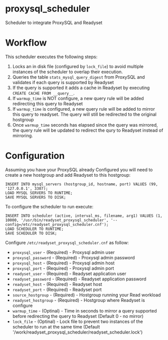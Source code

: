 # proxysql_scheduler
Scheduler to integrate ProxySQL and Readyset

# Workflow
This scheduler executes the following steps:

1. Locks an in disk file (configured by `lock_file`) to avoid multiple instances of the scheduler to overlap their execution.
2. Queries the table `stats_mysql_query_digest` from ProxySQL and validates if each query is supported by Readyset
3. If the query is supported it adds a cache in Readyset by executing `CREATE CACHE FROM __query__`.
4. If `warmup_time` is NOT configure, a new query rule will be added redirecting this query to Readyset
5. If `warmup_time` is configured, a new query rule will be added to mirror this query to readyset. The query will still be redirected to the original hostgroup
6. Once `warmup_time` seconds has elapsed since the query was mirrored, the query rule will be updated to redirect the qury to Readyset instead of mirroring.



# Configuration

Assuming you have your ProxySQL already Configured you will need to create a new hostgroup and add Readyset to this hostgroup:

```
INSERT INTO mysql_servers (hostgroup_id, hostname, port) VALUES (99, '127.0.0.1', 3307);
LOAD MYSQL SERVERS TO RUNTIME;
SAVE MYSQL SERVERS TO DISK;
```

To configure the scheduler to run execute:

```
INSERT INTO scheduler (active, interval_ms, filename, arg1) VALUES (1, 10000, '/usr/bin/readyset_proxysql_scheduler', '--config=/etc/readyset_proxysql_scheduler.cnf');
LOAD SCHEDULER TO RUNTIME;
SAVE SCHEDULER TO DISK;
```

Configure `/etc/readyset_proxysql_scheduler.cnf` as follow:
* `proxysql_user` - (Required) - Proxysql admin user
* `proxysql_password` - (Required) - Proxysql admin password
* `proxysql_host` - (Required) - Proxysql admin host
* `proxysql_port` - (Required) - Proxysql admin port
* `readyset_user` - (Required) - Readyset application user
* `readyset_password` - (Required) - Readyset application password
* `readyset_host` - (Required) - Readyset host
* `readyset_port` - (Required) - Readyset port
* `source_hostgroup` - (Required) - Hostgroup running your Read workload
* `readyset_hostgroup` - (Required) - Hostgroup where Readyset is configure
* `warmup_time` - (Optinal) - Time in seconds to mirror a query supported before redirecting the query to Readyset (Default 0 - no mirror)
* `lock_file` - (Optinal) - Lock file to prevent two instances of the scheduler to run at the same time (Default '/work/readyset_proxysql_scheduler/readyset_scheduler.lock')


